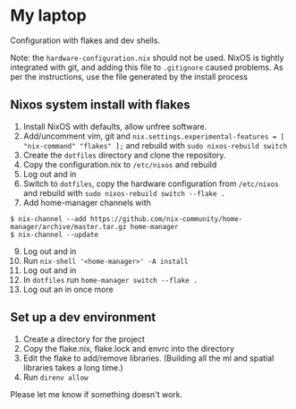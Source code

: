 # My laptop

Configuration with flakes and dev shells.

Note: the `hardware-configuration.nix` should not be used. NixOS is tightly
integrated with git, and adding this file to `.gitignore` caused problems. As
per the instructions, use the file generated by the install process

## Nixos system install with flakes

1. Install NixOS with defaults, allow unfree software.
2. Add/uncomment vim, git and `nix.settings.experimental-features = [ "nix-command" "flakes" ];` and rebuild with `sudo nixos-rebuild switch`
4. Create the `dotfiles` directory and clone the repository.
5. Copy the configuration.nix to `/etc/nixos` and rebuild
6. Log out and in
7. Switch to `dotfiles`, copy the hardware configuration from `/etc/nixos` and rebuild with `sudo nixos-rebuild switch --flake .`
8. Add home-manager channels with 
```
$ nix-channel --add https://github.com/nix-community/home-manager/archive/master.tar.gz home-manager
$ nix-channel --update
```
9. Log out and in
10. Run `nix-shell '<home-manager>' -A install`
11. Log out and in
12. In `dotfiles` run `home-manager switch --flake .`
13. Log out an in once more

## Set up a dev environment

1. Create a directory for the project
2. Copy the flake.nix, flake.lock and envrc into the directory
3. Edit the flake to add/remove libraries. (Building all the ml and spatial libraries takes a long time.)
4. Run `direnv allow`

Please let me know if something doesn't work.
